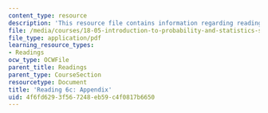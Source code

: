 ```yaml
---
content_type: resource
description: 'This resource file contains information regarding reading 6c: appendix.'
file: /media/courses/18-05-introduction-to-probability-and-statistics-spring-2014/4f6fd6293f567248eb59c4f0817b6650_MIT18_05S14_Reading6c.pdf
file_type: application/pdf
learning_resource_types:
- Readings
ocw_type: OCWFile
parent_title: Readings
parent_type: CourseSection
resourcetype: Document
title: 'Reading 6c: Appendix'
uid: 4f6fd629-3f56-7248-eb59-c4f0817b6650
---
```

